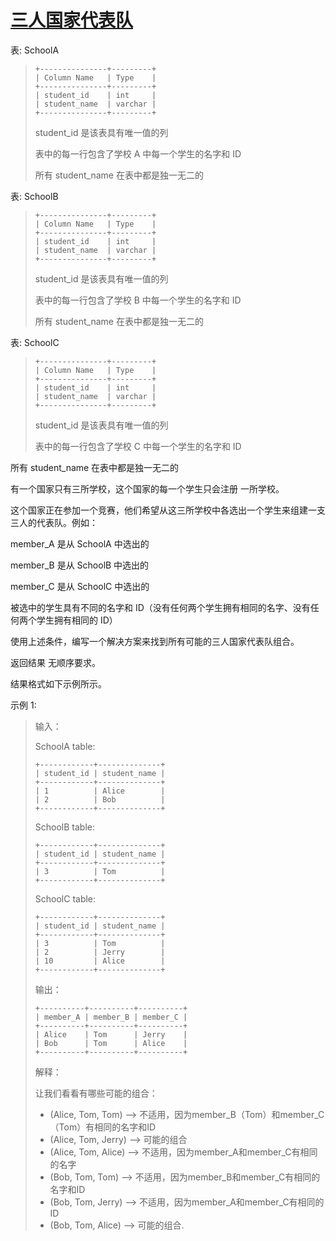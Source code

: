 # [三人国家代表队](https://leetcode.cn/problems/all-valid-triplets-that-can-represent-a-country)

表: SchoolA
> ```
> +---------------+---------+
> | Column Name   | Type    |
> +---------------+---------+
> | student_id    | int     |
> | student_name  | varchar |
> +---------------+---------+
> ```
> student_id 是该表具有唯一值的列
> 
> 表中的每一行包含了学校 A 中每一个学生的名字和 ID
> 
> 所有 student_name 在表中都是独一无二的
 

表: SchoolB
> ```
> +---------------+---------+
> | Column Name   | Type    |
> +---------------+---------+
> | student_id    | int     |
> | student_name  | varchar |
> +---------------+---------+
> ```
> student_id 是该表具有唯一值的列
> 
> 表中的每一行包含了学校 B 中每一个学生的名字和 ID
> 
> 所有 student_name 在表中都是独一无二的
 

表: SchoolC
> ```
> +---------------+---------+
> | Column Name   | Type    |
> +---------------+---------+
> | student_id    | int     |
> | student_name  | varchar |
> +---------------+---------+
> ```
> student_id 是该表具有唯一值的列
> 
> 表中的每一行包含了学校 C 中每一个学生的名字和 ID

所有 student_name 在表中都是独一无二的
 

有一个国家只有三所学校，这个国家的每一个学生只会注册 一所学校。

这个国家正在参加一个竞赛，他们希望从这三所学校中各选出一个学生来组建一支三人的代表队。例如：

member_A 是从 SchoolA 中选出的

member_B 是从 SchoolB 中选出的

member_C 是从 SchoolC 中选出的

被选中的学生具有不同的名字和 ID（没有任何两个学生拥有相同的名字、没有任何两个学生拥有相同的 ID）

使用上述条件，编写一个解决方案来找到所有可能的三人国家代表队组合。

返回结果 无顺序要求。

结果格式如下示例所示。

 

示例 1:

> 输入：
> 
> SchoolA table:
> ```
> +------------+--------------+
> | student_id | student_name |
> +------------+--------------+
> | 1          | Alice        |
> | 2          | Bob          |
> +------------+--------------+
> ```
> SchoolB table:
> ```
> +------------+--------------+
> | student_id | student_name |
> +------------+--------------+
> | 3          | Tom          |
> +------------+--------------+
> ```
> SchoolC table:
> ```
> +------------+--------------+
> | student_id | student_name |
> +------------+--------------+
> | 3          | Tom          |
> | 2          | Jerry        |
> | 10         | Alice        |
> +------------+--------------+
> ```
> 输出：
> ```
> +----------+----------+----------+
> | member_A | member_B | member_C |
> +----------+----------+----------+
> | Alice    | Tom      | Jerry    |
> | Bob      | Tom      | Alice    |
> +----------+----------+----------+
> ```
> 解释：
> 
> 让我们看看有哪些可能的组合：
> - (Alice, Tom, Tom) --> 不适用，因为member_B（Tom）和member_C（Tom）有相同的名字和ID
> - (Alice, Tom, Jerry) --> 可能的组合
> - (Alice, Tom, Alice) --> 不适用，因为member_A和member_C有相同的名字
> - (Bob, Tom, Tom) --> 不适用，因为member_B和member_C有相同的名字和ID
> - (Bob, Tom, Jerry) --> 不适用，因为member_A和member_C有相同的ID
> - (Bob, Tom, Alice) --> 可能的组合.